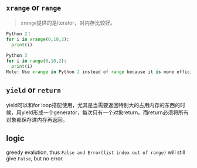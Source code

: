 ## `xrange` or `range`
> `xrange`提供的是iterator，对内存比较好。
```python
Python 2：
for i in xrange(0,10,2):
  print(i)
  
Python 3
for i in range(0,10,2):
  print(i)
Note: Use xrange in Python 2 instead of range because it is more efficient as it generates an iterable object, and not the whole list.
```

## `yield` or `return`
yield可以和for loop搭配使用，尤其是当需要返回特别大的占用内存的东西的时候，用yield形成一个generator，每次只有一个对象return。而return必须将所有对象都保存进内存再返回。

## logic
greedy evalution, thus `False and Error(list index out of range)` will still give `False`, but no error.